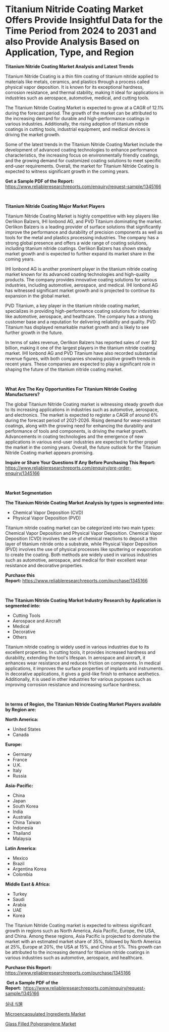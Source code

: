 <p><h1>Titanium Nitride Coating Market Offers Provide Insightful Data for the Time Period from 2024 to 2031 and also Provide Analysis Based on Application, Type, and Region</h1></p><p><strong>Titanium Nitride Coating Market Analysis and Latest Trends</strong></p>
<p><p>Titanium Nitride Coating is a thin film coating of titanium nitride applied to materials like metals, ceramics, and plastics through a process called physical vapor deposition. It is known for its exceptional hardness, corrosion resistance, and thermal stability, making it ideal for applications in industries such as aerospace, automotive, medical, and cutting tools.</p><p>The Titanium Nitride Coating Market is expected to grow at a CAGR of 12.1% during the forecast period. The growth of the market can be attributed to the increasing demand for durable and high-performance coatings in various industries. Additionally, the rising adoption of titanium nitride coatings in cutting tools, industrial equipment, and medical devices is driving the market growth.</p><p>Some of the latest trends in the Titanium Nitride Coating Market include the development of advanced coating technologies to enhance performance characteristics, the increasing focus on environmentally friendly coatings, and the growing demand for customized coating solutions to meet specific end-user requirements. Overall, the market for Titanium Nitride Coating is expected to witness significant growth in the coming years.</p></p>
<p><strong>Get a Sample PDF of the Report:&nbsp;</strong> <a href="https://www.reliableresearchreports.com/enquiry/request-sample/1345166">https://www.reliableresearchreports.com/enquiry/request-sample/1345166</a></p>
<p>&nbsp;</p>
<p><strong>Titanium Nitride Coating Major Market Players</strong></p>
<p><p>Titanium Nitride Coating Market is highly competitive with key players like Oerlikon Balzers, IHI Ionbond AG, and PVD Titanium dominating the market. Oerlikon Balzers is a leading provider of surface solutions that significantly improve the performance and durability of precision components as well as tools for the metal and plastics processing industries. The company has a strong global presence and offers a wide range of coating solutions, including titanium nitride coatings. Oerlikon Balzers has shown steady market growth and is expected to further expand its market share in the coming years.</p><p>IHI Ionbond AG is another prominent player in the titanium nitride coating market known for its advanced coating technologies and high-quality products. The company provides innovative coating solutions for various industries, including automotive, aerospace, and medical. IHI Ionbond AG has witnessed significant market growth and is projected to continue its expansion in the global market.</p><p>PVD Titanium, a key player in the titanium nitride coating market, specializes in providing high-performance coating solutions for industries like automotive, aerospace, and healthcare. The company has a strong customer base and a reputation for delivering reliability and quality. PVD Titanium has displayed remarkable market growth and is likely to see further growth in the future.</p><p>In terms of sales revenue, Oerlikon Balzers has reported sales of over $2 billion, making it one of the largest players in the titanium nitride coating market. IHI Ionbond AG and PVD Titanium have also recorded substantial revenue figures, with both companies showing positive growth trends in recent years. These companies are expected to play a significant role in shaping the future of the titanium nitride coating market.</p></p>
<p>&nbsp;</p>
<p><strong>What Are The Key Opportunities For Titanium Nitride Coating Manufacturers?</strong></p>
<p><p>The global Titanium Nitride Coating market is witnessing steady growth due to its increasing applications in industries such as automotive, aerospace, and electronics. The market is expected to register a CAGR of around 6% during the forecast period of 2021-2026. Rising demand for wear-resistant coatings, along with the growing need for enhancing the durability and performance of tools and components, is driving the market growth. Advancements in coating technologies and the emergence of new applications in various end-user industries are expected to further propel the market in the coming years. Overall, the future outlook for the Titanium Nitride Coating market appears promising.</p></p>
<p><strong>Inquire or Share Your Questions If Any Before Purchasing This Report:</strong> <a href="https://www.reliableresearchreports.com/enquiry/pre-order-enquiry/1345166">https://www.reliableresearchreports.com/enquiry/pre-order-enquiry/1345166</a></p>
<p>&nbsp;</p>
<p><strong>Market Segmentation</strong></p>
<p><strong>The Titanium Nitride Coating Market Analysis by types is segmented into:</strong></p>
<p><ul><li>Chemical Vapor Deposition (CVD)</li><li>Physical Vapor Deposition (PVD)</li></ul></p>
<p><p>Titanium nitride coating market can be categorized into two main types: Chemical Vapor Deposition and Physical Vapor Deposition. Chemical Vapor Deposition (CVD) involves the use of chemical reactions to deposit a thin layer of titanium nitride onto a substrate, while Physical Vapor Deposition (PVD) involves the use of physical processes like sputtering or evaporation to create the coating. Both methods are widely used in various industries such as automotive, aerospace, and medical for their excellent wear resistance and decorative properties.</p></p>
<p><strong>Purchase this Report:&nbsp;</strong><a href="https://www.reliableresearchreports.com/purchase/1345166">https://www.reliableresearchreports.com/purchase/1345166</a></p>
<p>&nbsp;</p>
<p><strong>The Titanium Nitride Coating Market Industry Research by Application is segmented into:</strong></p>
<p><ul><li>Cutting Tools</li><li>Aerospace and Aircraft</li><li>Medical</li><li>Decorative</li><li>Others</li></ul></p>
<p><p>Titanium nitride coating is widely used in various industries due to its excellent properties. In cutting tools, it provides increased hardness and durability, extending the tool's lifespan. In aerospace and aircraft, it enhances wear resistance and reduces friction on components. In medical applications, it improves the surface properties of implants and instruments. In decorative applications, it gives a gold-like finish to enhance aesthetics. Additionally, it is used in other industries for various purposes such as improving corrosion resistance and increasing surface hardness.</p></p>
<p>&nbsp;</p>
<p><strong>In terms of Region, the Titanium Nitride Coating Market Players available by Region are:</strong></p>
<p>
    <p> <strong> North America: </strong>
        <ul>
            <li>United States</li>
            <li>Canada</li>
        </ul>
        </p> 
    <p> <strong> Europe: </strong>
        <ul>
            <li>Germany</li>
            <li>France</li>
            <li>U.K.</li>
            <li>Italy</li>
            <li>Russia</li>
        </ul>
        </p> 
    <p> <strong> Asia-Pacific: </strong>
        <ul>
            <li>China</li>
            <li>Japan</li>
            <li>South Korea</li>
            <li>India</li>
            <li>Australia</li>
            <li>China Taiwan</li>
            <li>Indonesia</li>
            <li>Thailand</li>
            <li>Malaysia</li>
        </ul>
        </p> 
    <p> <strong> Latin America: </strong>
        <ul>
            <li>Mexico</li>
            <li>Brazil</li>
            <li>Argentina Korea</li>
            <li>Colombia</li>
        </ul>
        </p> 
    <p> <strong> Middle East & Africa: </strong>
        <ul>
            <li>Turkey</li>
            <li>Saudi</li>
            <li>Arabia</li>
            <li>UAE</li>
            <li>Korea</li>
        </ul>
    </p>
    </p>
<p><p>The Titanium Nitride Coating market is expected to witness significant growth in regions such as North America, Asia Pacific, Europe, the USA, and China. Among these regions, Asia Pacific is projected to dominate the market with an estimated market share of 35%, followed by North America at 25%, Europe at 20%, the USA at 15%, and China at 5%. This growth can be attributed to the increasing demand for titanium nitride coatings in various industries such as automotive, aerospace, and healthcare.</p></p>
<p><strong>Purchase this Report: </strong><a href="https://www.reliableresearchreports.com/purchase/1345166">https://www.reliableresearchreports.com/purchase/1345166</a></p>
<p>&nbsp;<strong>Get a Sample PDF of the Report:&nbsp;&nbsp;</strong><a href="https://www.reliableresearchreports.com/enquiry/request-sample/1345166">https://www.reliableresearchreports.com/enquiry/request-sample/1345166</a></p>
<p><strong></strong></p>
<p><p><a href="https://github.com/vsr06p4p49/Market-Research-Report-List-1/blob/main/1796666190933.md">실내 식물</a></p><p><a href="https://github.com/angelajermaine/Market-Research-Report-List-2/blob/main/microencapsulated-ingredients-market.md">Microencapsulated Ingredients Market</a></p><p><a href="https://github.com/beatblasta/Market-Research-Report-List-2/blob/main/glass-filled-polypropylene-market.md">Glass Filled Polypropylene Market</a></p></p>